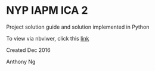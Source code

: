 # NYP IAPM ICA 2 
Project solution guide and solution implemented in Python

To view via nbviwer, click this [link](http://nbviewer.jupyter.org/github/anthonyng2/NYP_IAPM/blob/master/IAPM%202016%20ICA%202%20Key%20Solution.ipynb)


Created Dec 2016

Anthony Ng
